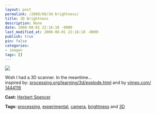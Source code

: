 ```yaml
---
layout: post
permalink: /2008/08/3d-brightness/
title: 3D Brightness
description: None
date: 2008-08-01 22:16:18 -0000
last_modified_at: 2008-08-01 22:16:18 -0000
publish: true
pin: false
categories:
- imagen
tags: []
---
```

[![](http://ts.vimeo.com/589/965/58996592_200.jpg)](http://vimeo.com/1450578)

Wish I had a 3D scanner. In the meantime...  
inspired by: [processing.org/​learning/​3d/​explode.html](http://processing.org/learning/3d/explode.html) and by [vimeo.com/​1444116](http://www.vimeo.com/1444116)

**Cast:** [Herbert Spencer](http://hspencer)

**Tags:** [processing](http://vimeo.com/tag%3Aprocessing), [experimental](http://vimeo.com/tag%3Aexperimental), [camera](http://vimeo.com/tag%3Acamera), [brightness](http://vimeo.com/tag%3Abrightness) and [3D](http://vimeo.com/tag%3A3d)
